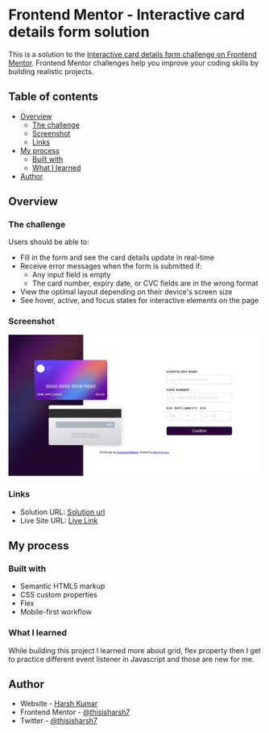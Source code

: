 # Frontend Mentor - Interactive card details form solution

This is a solution to the [Interactive card details form challenge on Frontend Mentor](https://www.frontendmentor.io/challenges/interactive-card-details-form-XpS8cKZDWw). Frontend Mentor challenges help you improve your coding skills by building realistic projects. 

## Table of contents

- [Overview](#overview)
  - [The challenge](#the-challenge)
  - [Screenshot](#screenshot)
  - [Links](#links)
- [My process](#my-process)
  - [Built with](#built-with)
  - [What I learned](#what-i-learned)
- [Author](#author)

## Overview

### The challenge

Users should be able to:

- Fill in the form and see the card details update in real-time
- Receive error messages when the form is submitted if:
  - Any input field is empty
  - The card number, expiry date, or CVC fields are in the wrong format
- View the optimal layout depending on their device's screen size
- See hover, active, and focus states for interactive elements on the page

### Screenshot

![](./screenshot25.jpg)


### Links

- Solution URL: [Solution url](https://www.frontendmentor.io/solutions/interactivecarddetailsbuildwithcssandjs-AEKP7gzhst)
- Live Site URL: [Live Link](https://gilded-taffy-e94e24.netlify.app/)

## My process

### Built with

- Semantic HTML5 markup
- CSS custom properties
- Flex
- Mobile-first workflow



### What I learned

While building this project I learned more about grid, flex property then I get to practice different event listener in Javascript and those are new for me.


## Author

- Website - [Harsh Kumar](https://github.com/thisisharsh7)
- Frontend Mentor - [@thisisharsh7](https://www.frontendmentor.io/profile/thisisharsh7)
- Twitter - [@thisisharsh7](https://www.twitter.com/thisisharsh7)

